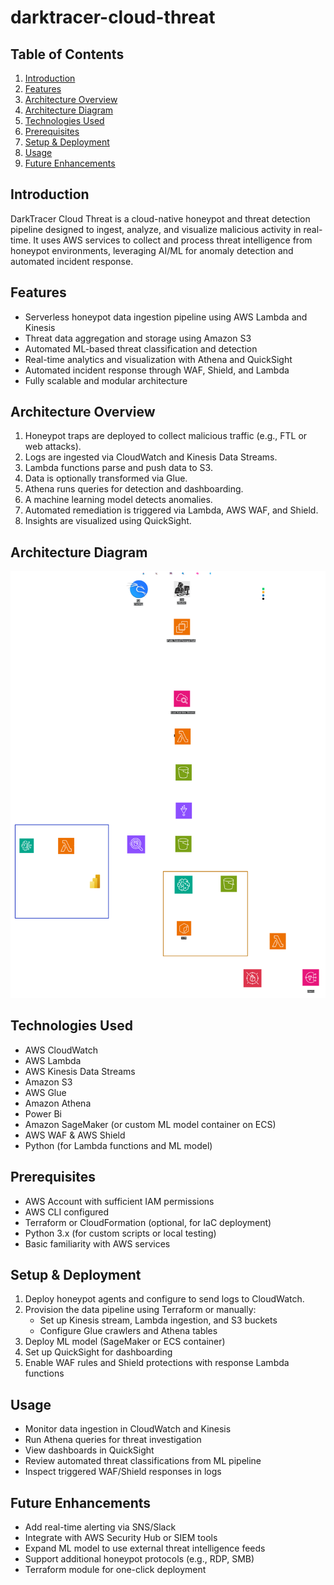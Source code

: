 # darktracer-cloud-threat  

## Table of Contents  
1. [Introduction](#introduction)  
2. [Features](#features)  
3. [Architecture Overview](#architecture-overview)  
4. [Architecture Diagram](#architecture-diagram)  
5. [Technologies Used](#technologies-used)  
6. [Prerequisites](#prerequisites)  
7. [Setup & Deployment](#setup--deployment)  
8. [Usage](#usage)  
9. [Future Enhancements](#future-enhancements)  

## Introduction  
DarkTracer Cloud Threat is a cloud-native honeypot and threat detection pipeline designed to ingest, analyze, and visualize malicious activity in real-time. It uses AWS services to collect and process threat intelligence from honeypot environments, leveraging AI/ML for anomaly detection and automated incident response.

## Features  
- Serverless honeypot data ingestion pipeline using AWS Lambda and Kinesis  
- Threat data aggregation and storage using Amazon S3  
- Automated ML-based threat classification and detection  
- Real-time analytics and visualization with Athena and QuickSight  
- Automated incident response through WAF, Shield, and Lambda  
- Fully scalable and modular architecture  

## Architecture Overview  
1. Honeypot traps are deployed to collect malicious traffic (e.g., FTL or web attacks).  
2. Logs are ingested via CloudWatch and Kinesis Data Streams.  
3. Lambda functions parse and push data to S3.  
4. Data is optionally transformed via Glue.  
5. Athena runs queries for detection and dashboarding.  
6. A machine learning model detects anomalies.  
7. Automated remediation is triggered via Lambda, AWS WAF, and Shield.  
8. Insights are visualized using QuickSight.

## Architecture Diagram  
![Architecture Diagram](architecture.png)

## Technologies Used  
- AWS CloudWatch  
- AWS Lambda  
- AWS Kinesis Data Streams  
- Amazon S3  
- AWS Glue  
- Amazon Athena  
- Power Bi
- Amazon SageMaker (or custom ML model container on ECS)  
- AWS WAF & AWS Shield  
- Python (for Lambda functions and ML model)  

## Prerequisites  
- AWS Account with sufficient IAM permissions  
- AWS CLI configured  
- Terraform or CloudFormation (optional, for IaC deployment)  
- Python 3.x (for custom scripts or local testing)  
- Basic familiarity with AWS services  

## Setup & Deployment  
1. Deploy honeypot agents and configure to send logs to CloudWatch.  
2. Provision the data pipeline using Terraform or manually:  
   - Set up Kinesis stream, Lambda ingestion, and S3 buckets  
   - Configure Glue crawlers and Athena tables  
3. Deploy ML model (SageMaker or ECS container)  
4. Set up QuickSight for dashboarding  
5. Enable WAF rules and Shield protections with response Lambda functions  

## Usage  
- Monitor data ingestion in CloudWatch and Kinesis  
- Run Athena queries for threat investigation  
- View dashboards in QuickSight  
- Review automated threat classifications from ML pipeline  
- Inspect triggered WAF/Shield responses in logs  

## Future Enhancements  
- Add real-time alerting via SNS/Slack  
- Integrate with AWS Security Hub or SIEM tools  
- Expand ML model to use external threat intelligence feeds  
- Support additional honeypot protocols (e.g., RDP, SMB)  
- Terraform module for one-click deployment  
